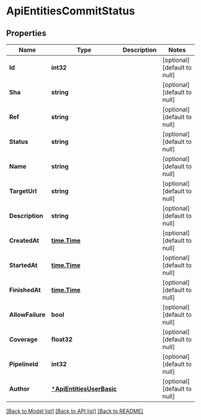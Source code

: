 # ApiEntitiesCommitStatus

## Properties
Name | Type | Description | Notes
------------ | ------------- | ------------- | -------------
**Id** | **int32** |  | [optional] [default to null]
**Sha** | **string** |  | [optional] [default to null]
**Ref** | **string** |  | [optional] [default to null]
**Status** | **string** |  | [optional] [default to null]
**Name** | **string** |  | [optional] [default to null]
**TargetUrl** | **string** |  | [optional] [default to null]
**Description** | **string** |  | [optional] [default to null]
**CreatedAt** | [**time.Time**](time.Time.md) |  | [optional] [default to null]
**StartedAt** | [**time.Time**](time.Time.md) |  | [optional] [default to null]
**FinishedAt** | [**time.Time**](time.Time.md) |  | [optional] [default to null]
**AllowFailure** | **bool** |  | [optional] [default to null]
**Coverage** | **float32** |  | [optional] [default to null]
**PipelineId** | **int32** |  | [optional] [default to null]
**Author** | [***ApiEntitiesUserBasic**](API_Entities_UserBasic.md) |  | [optional] [default to null]

[[Back to Model list]](../README.md#documentation-for-models) [[Back to API list]](../README.md#documentation-for-api-endpoints) [[Back to README]](../README.md)


